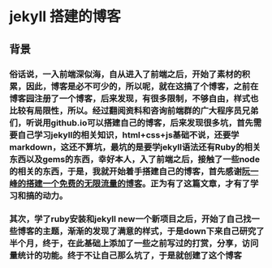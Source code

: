 #	jekyll 搭建的博客

##	背景
 
### 俗话说，一入前端深似海，自从进入了前端之后，开始了素材的积累，因此，博客是必不可少的，所以呢，就在这搞了个博客，之前在博客园注册了一个博客，后来发现，有很多限制，不够自由，样式也比较有局限性，所以。经过翻阅资料和咨询前端群的广大程序员兄弟们，听说用github.io可以搭建自己的博客，后来发现很多坑，首先需要自己学习jekyll的相关知识，html+css+js基础不说，还要学markdown，这还不算坑，最坑的是要学jekyll语法还有Ruby的相关东西以及gems的东西，幸好本人，入了前端之后，接触了一些node的相关的东西，于是，我就开始着手搭建自己的博客，首先感谢[阮一峰的搭建一个免费的无限流量的博客](http://www.ruanyifeng.com/blog/2012/08/blogging_with_jekyll.html)。正为有了这篇文章，才有了学习和搞的动力。
### 其次，学了ruby安装和jekyll new一个新项目之后，开始了自己找一些博客的主题，渐渐的发现了满意的样式，于是down下来自己研究了半个月，终于，在此基础上添加了一些之前写过的打赏，分享，访问量统计的功能。终于不让自己那么坑了，于是就创建了这个博客